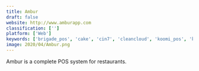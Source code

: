 ```yaml
---
title: Ambur
draft: false 
website: http://www.amburapp.com
classification: ['']
platform: ['Web']
keywords: ['brigade_pos', 'cake', 'cin7', 'cleancloud', 'koomi_pos', 'kounta', 'lavu', 'microbiz_pos', 'ncr_silver', 'pointos', 'poster_pos', 'sapaad', 'square', 'upserve_pos', 'vend', 'talech']
image: 2020/04/Ambur.png
---
```

Ambur is a complete POS system for restaurants.